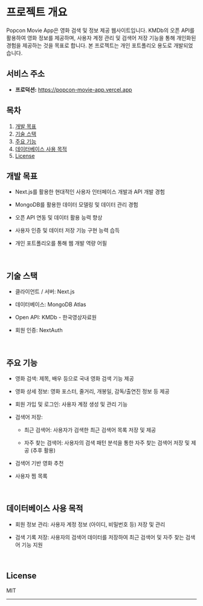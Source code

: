 # 프로젝트 개요

Popcon Movie App은 영화 검색 및 정보 제공 웹사이트입니다. KMDb의 오픈 API를 활용하여 영화 정보를 제공하며, 사용자 계정 관리 및 검색어 저장 기능을 통해 개인화된 경험을 제공하는 것을 목표로 합니다. 본 프로젝트는 개인 포트폴리오 용도로 개발되었습니다.

## 서비스 주소

- **프로덕션:** https://popcon-movie-app.vercel.app

## 목차

1.  [개발 목표](#개발-목표)
2.  [기술 스택](#기술-스택)
3.  [주요 기능](#주요-기능)
4.  [데이터베이스 사용 목적](#데이터베이스-사용-목적)
5.  [License](#license)

## 개발 목표

- Next.js를 활용한 현대적인 사용자 인터페이스 개발과 API 개발 경험

- MongoDB를 활용한 데이터 모델링 및 데이터 관리 경험

- 오픈 API 연동 및 데이터 활용 능력 향상

- 사용자 인증 및 데이터 저장 기능 구현 능력 습득

- 개인 포트폴리오를 통해 웹 개발 역량 어필

<br />

## 기술 스택

- 클라이언트 / 서버: Next.js

- 데이터베이스: MongoDB Atlas

- Open API: KMDb - 한국영상자료원

- 회원 인증: NextAuth

<br />

## 주요 기능

- 영화 검색: 제목, 배우 등으로 국내 영화 검색 기능 제공

- 영화 상세 정보: 영화 포스터, 줄거리, 개봉일, 감독/출연진 정보 등 제공

- 회원 가입 및 로그인: 사용자 계정 생성 및 관리 기능

- 검색어 저장:

  - 최근 검색어: 사용자가 검색한 최근 검색어 목록 저장 및 제공

  - 자주 찾는 검색어: 사용자의 검색 패턴 분석을 통한 자주 찾는 검색어 저장 및 제공 (추후 활용)

- 검색어 기반 영화 추천

- 사용자 찜 목록

<br />

## 데이터베이스 사용 목적

- 회원 정보 관리: 사용자 계정 정보 (아이디, 비밀번호 등) 저장 및 관리

- 검색 기록 저장: 사용자의 검색어 데이터를 저장하여 최근 검색어 및 자주 찾는 검색어 기능 지원

<br />

## License

MIT

---
